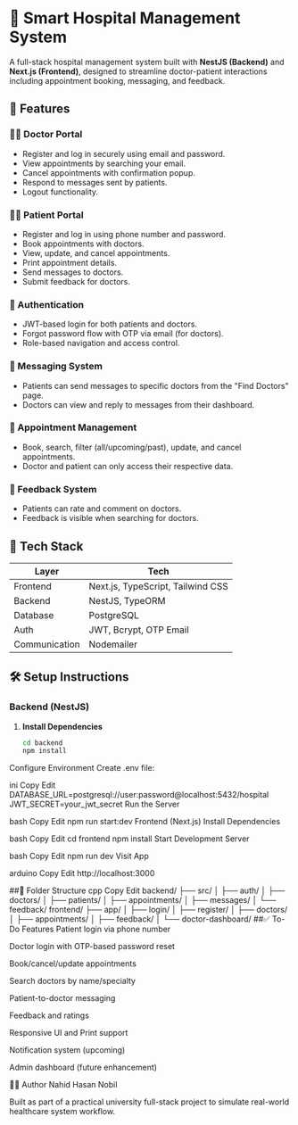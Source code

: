 # 🏥 Smart Hospital Management System

A full-stack hospital management system built with **NestJS (Backend)** and **Next.js (Frontend)**, designed to streamline doctor-patient interactions including appointment booking, messaging, and feedback.

## 📌 Features

### 👨‍⚕️ Doctor Portal
- Register and log in securely using email and password.
- View appointments by searching your email.
- Cancel appointments with confirmation popup.
- Respond to messages sent by patients.
- Logout functionality.

### 🧑‍💼 Patient Portal
- Register and log in using phone number and password.
- Book appointments with doctors.
- View, update, and cancel appointments.
- Print appointment details.
- Send messages to doctors.
- Submit feedback for doctors.

### 🔐 Authentication
- JWT-based login for both patients and doctors.
- Forgot password flow with OTP via email (for doctors).
- Role-based navigation and access control.

### 💬 Messaging System
- Patients can send messages to specific doctors from the "Find Doctors" page.
- Doctors can view and reply to messages from their dashboard.

### 📅 Appointment Management
- Book, search, filter (all/upcoming/past), update, and cancel appointments.
- Doctor and patient can only access their respective data.

### 💬 Feedback System
- Patients can rate and comment on doctors.
- Feedback is visible when searching for doctors.

## 🔧 Tech Stack

| Layer        | Tech                       |
|--------------|----------------------------|
| Frontend     | Next.js, TypeScript, Tailwind CSS |
| Backend      | NestJS, TypeORM            |
| Database     | PostgreSQL                 |
| Auth         | JWT, Bcrypt, OTP Email     |
| Communication| Nodemailer                 |

## 🛠️ Setup Instructions

### Backend (NestJS)

1. **Install Dependencies**
   ```bash
   cd backend
   npm install
Configure Environment
Create .env file:

ini
Copy
Edit
DATABASE_URL=postgresql://user:password@localhost:5432/hospital
JWT_SECRET=your_jwt_secret
Run the Server

bash
Copy
Edit
npm run start:dev
Frontend (Next.js)
Install Dependencies

bash
Copy
Edit
cd frontend
npm install
Start Development Server

bash
Copy
Edit
npm run dev
Visit App

arduino
Copy
Edit
http://localhost:3000

##📂 Folder Structure
cpp
Copy
Edit
backend/
├── src/
│   ├── auth/
│   ├── doctors/
│   ├── patients/
│   ├── appointments/
│   ├── messages/
│   └── feedback/
frontend/
├── app/
│   ├── login/
│   ├── register/
│   ├── doctors/
│   ├── appointments/
│   ├── feedback/
│   └── doctor-dashboard/
##✅ To-Do Features
 Patient login via phone number

 Doctor login with OTP-based password reset

 Book/cancel/update appointments

 Search doctors by name/specialty

 Patient-to-doctor messaging

 Feedback and ratings

 Responsive UI and Print support

 Notification system (upcoming)

 Admin dashboard (future enhancement)

👨‍💻 Author
Nahid Hasan Nobil

Built as part of a practical university full-stack project to simulate real-world healthcare system workflow.



